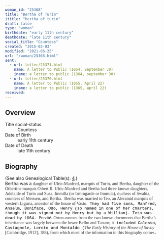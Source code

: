 ```yaml
---
woman_id: "25368"
title: "Bertha of Turin"
ititle: "bertha of turin"
draft: false
type: "woman"
birthdate: "early 11th century"
deathdate: "late 11th century"
social_title: "Countess"
created: "2015-03-03"
modified: "2021-06-25"
url: "/woman/25368.html"
sent:
  - url: letter/25371.html
    name: A letter to Public (1064, September 30)
    iname: a letter to public (1064, september 30)
  - url: letter/25370.html
    name: A letter to Public (1065, April 22)
    iname: a letter to public (1065, april 22)
received:
---
```

<h2 class="mt-4">Overview</h2><dt>Title social-status</dt><dd>Countess</dd><dt>Date of Birth</dt><dd>early 11th century</dd><dt>Date of Death</dt><dd>late 11th century</dd><h2 class="mt-4">Biography</h2><p>(See also Genealogical Table(s): <a href="https://epistolae.ctl.columbia.edu/content/genealogy-atto#n25368">4</a>.)<br>Bertha was a <span style='color: rgb(59, 59, 59); font-family: "Georgia",serif; font-size: 10.5pt; mso-ansi-language: EN;'>daughter of Ulric-Manfred, marquis of Turin, and Bertha, daughter of the Otbertine marquis Otbert II. Ulric-Manfred and Bertha had three known daughters, Adelaide of Turin and Susa, Immilla (or Irmingarde or Immula), duchess of Swabia, countess of Meissen, and Bertha.&nbsp; Bertha was married to Teo, an Aleramid marquis of western Liguria, ancestor of the house of Vasto.</span><span style="color: black;"><span style="font-family: Courier New; font-size: small;">&nbsp;They had five sons, Manfred, Anselm, Boniface, Odo, Henry (so named in one of her charters, though it was signed not by Henry but by a William). Teto was dead by 1064. </span></span><span style='color: rgb(59, 59, 59); font-family: "Georgia",serif; font-size: 10.5pt; mso-ansi-language: EN;'>Previt</span><span style='color: black; font-family: "Georgia",serif; font-size: 10.5pt; mso-ansi-language: EN;'>é-</span><span style='color: rgb(59, 59, 59); font-family: "Georgia",serif; font-size: 10.5pt; mso-ansi-language: EN;'> Orton asumes from the two known documents that Bertha’s inheritance was largely between the lower Belbo and Tanaro; it</span><span style="font-family: Courier New;"><span style="color: black;"><span style="font-size: small;"> </span></span><span style="color: black;"><span style="font-size: small;">included Calosso, Castagnole, Loreto and Montaldo (</span></span></span><em><span style='color: rgb(59, 59, 59); font-family: "Georgia",serif; font-size: 10.5pt; mso-bidi-font-family: "Courier New"; mso-ansi-language: EN;'>The Early History of the House of Savoy</span></em><span style='color: rgb(59, 59, 59); font-family: "Georgia",serif; font-size: 10.5pt; mso-ansi-language: EN;'> [Cambridge, 1912], 188), from which most of the information in this biography comes</span><span style="color: black;"><span style="font-family: Courier New; font-size: small;">.</span></span></p>